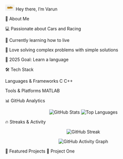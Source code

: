 <img src="Hello.jpg" width="30px"> Hey there, I’m Varun

🌟 About Me

💻 Passionate about Cars and Racing

🌱 Currently learning how to live

🧩 Love solving complex problems with simple solutions

🎯 2025 Goal: Learn a language

🛠️ Tech Stack

Languages & Frameworks
C
C++

Tools & Platforms
MATLAB


📊 GitHub Analytics
<p align="center"> <img src="https://github-readme-stats.vercel.app/api?username=frozephoenix&show_icons=true&theme=radical" alt="GitHub Stats" height="165" /> <img src="https://github-readme-stats.vercel.app/api/top-langs/?username=frozephoenix&layout=compact&theme=radical" alt="Top Languages" height="165" /> </p>

🔥 Streaks & Activity
<p align="center"> <img src="https://streak-stats.demolab.com?user=frozephoenix&theme=radical&hide_border=true" alt="GitHub Streak" /> </p> <p align="center"> <img src="https://github-readme-activity-graph.vercel.app/graph?username=frozephoenix&theme=react-dark&hide_border=true&area=true" alt="GitHub Activity Graph" /> </p>

🚀 Featured Projects
🔗 Project One

<!--
🌐 Let’s Connect
<p align="center"> <a href="https://linkedin.com/in/YOURPROFILE"><img src="https://img.shields.io/badge/LinkedIn-0A66C2?logo=linkedin&logoColor=white" /></a> <a href="https://twitter.com/YOURHANDLE"><img src="https://img.shields.io/badge/Twitter-1DA1F2?logo=twitter&logoColor=white" /></a> <a href="https://yourwebsite.com"><img src="https://img.shields.io/badge/Portfolio-FF5722?logo=firefox&logoColor=white" /></a> <a href="mailto:your.email@example.com"><img src="https://img.shields.io/badge/Email-D14836?logo=gmail&logoColor=white" /></a> </p>

-->
